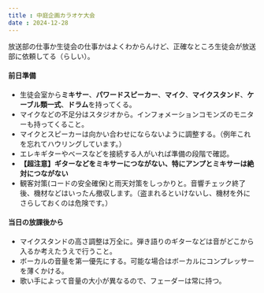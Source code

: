 ```yaml
---
title : 中庭企画カラオケ大会
date : 2024-12-28
---
```


放送部の仕事か生徒会の仕事かはよくわからんけど、正確なところ生徒会が放送部に依頼してる（らしい）。

#### 前日準備
- 生徒会室から**ミキサー**、**パワードスピーカー**、**マイク**、**マイクスタンド**、**ケーブル類一式**、**ドラム**を持ってくる。
- マイクなどの不足分はスタジオから。インフォメーションコモンズのモニターも持ってくること。
- マイクとスピーカーは向かい合わせにならないように調整する。（例年これを忘れてハウリングしています。）
- エレキギターやベースなどを接続する人がいれば準備の段階で確認。
- **【超注意】ギターなどをミキサーにつながない、特にアンプとミキサーは絶対につながない**
- 観客対策(コードの安全確保)と雨天対策をしっかりと。音響チェック終了後、機材などはいったん撤収します。（盗まれるといけないし、機材を外にさらしておくのは危険です。）

#### 当日の放課後から
- マイクスタンドの高さ調整は万全に。弾き語りのギターなどは音がどこから入るか考えたうえで行うこと。
- ボーカルの音量を第一優先にする。可能な場合はボーカルにコンプレッサーを薄くかける。
- 歌い手によって音量の大小が異なるので、フェーダーは常に持つ。